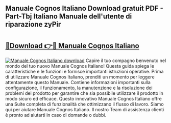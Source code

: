 ## Manuale Cognos Italiano Download gratuit PDF - Part-Tbj Italiano Manuale dell'utente di riparazione zyPir

# <h2><a href="http://dfdwix.blite.top/?on=Manuale+Cognos+Italiano">🔗Download 👉🔴 Manuale Cognos Italiano</a></h2>

[![Manuale Cognos Italiano download](https://i.imgur.com/lujVjoI.png)](http://dfdwix.blite.top/?on=Manuale+Cognos+Italiano)
Capire il tuo compagno benvenuto nel mondo del tuo nuovo Manuale Cognos Italiano! Questa guida spiega le caratteristiche e le funzioni e fornisce importanti istruzioni operative. Prima di utilizzare Manuale Cognos Italiano, prenditi un momento per leggere attentamente questo Manuale. Contiene informazioni importanti sulla configurazione, il funzionamento, la manutenzione e la risoluzione dei problemi del prodotto per garantire che sia possibile utilizzare il prodotto in modo sicuro ed efficace. Questo innovativo Manuale Cognos Italiano offre una Suite completa di funzionalità che ottimizzano il flusso di lavoro. Siamo qui per aiutare Manuale Cognos Italiano. Il nostro Team di assistenza clienti è pronto ad aiutarti in caso di domande o dubbi.

